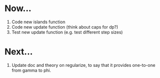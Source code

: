 Now...
======

1.  Code new islands function
1.  Code new update function (think about caps for dp?)
1.  Test new update function (e.g. test different step sizes)

Next...
=======

1.  Update doc and theory on regularize, to say that it provides one-to-one from gamma to phi.
